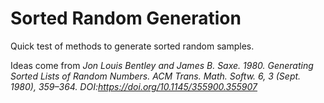 Sorted Random Generation
========================

Quick test of methods to generate sorted random samples.

Ideas come from *Jon Louis Bentley and James B. Saxe. 1980. Generating Sorted Lists of Random Numbers. ACM Trans. Math. Softw. 6, 3 (Sept. 1980), 359–364. DOI:<https://doi.org/10.1145/355900.355907>*
